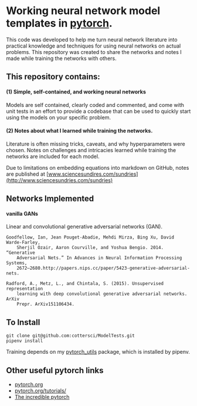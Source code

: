 # Working neural network model templates in [pytorch][1].

This code was developed to help me turn neural network literature into practical
knowledge and techniques for using neural networks on actual problems. This repository was created to share the networks and notes I made while training the networks with others.

This repository contains:
---------
#### (1) Simple, self-contained, and working neural networks

Models are self contained, clearly coded and commented, and come with unit tests in an effort to provide a codebase that can be used
to quickly start using the models on your specific problem.

#### (2) Notes about what I learned while training the networks.

Literature is often missing tricks, caveats, and why hyperparameters were chosen. Notes on challenges and intricacies learned while training the networks are included for each model.

Due to limitations on embedding equations into markdown on GitHub, notes are published at [www.sciencesundires.com/sundries](http://www.sciencesundries.com/sundries)

Networks Implemented
---------

#### vanilla GANs

Linear and convolutional generative adversarial networks (GAN).
```
Goodfellow, Ian, Jean Pouget-Abadie, Mehdi Mirza, Bing Xu, David Warde-Farley,
    Sherjil Ozair, Aaron Courville, and Yoshua Bengio. 2014. “Generative
    Adversarial Nets.” In Advances in Neural Information Processing Systems,
    2672–2680.http://papers.nips.cc/paper/5423-generative-adversarial-nets.

Radford, A., Metz, L., and Chintala, S. (2015). Unsupervised representation
    learning with deep convolutional generative adversarial networks. ArXiv
    Prepr. ArXiv151106434.

```

To Install
---------
```
git clone git@github.com:cottersci/ModelTests.git
pipenv install
```
Training depends on my [pytorch_utils](https://github.com/cottersci/pytorch_utils) package, which is installed by pipenv. 

Other useful pytorch links
---------
- [pytorch.org][1]
- [pytorch.org/tutorials/][2]
- [The incredible pytorch][3]


[1]: http://pytorch.org/
[2]: http://pytorch.org/tutorials/
[3]: https://github.com/ritchieng/the-incredible-pytorch
[4]: http://yann.lecun.com/exdb/mnist/
[5]: http://ufldl.stanford.edu/housenumbers/
